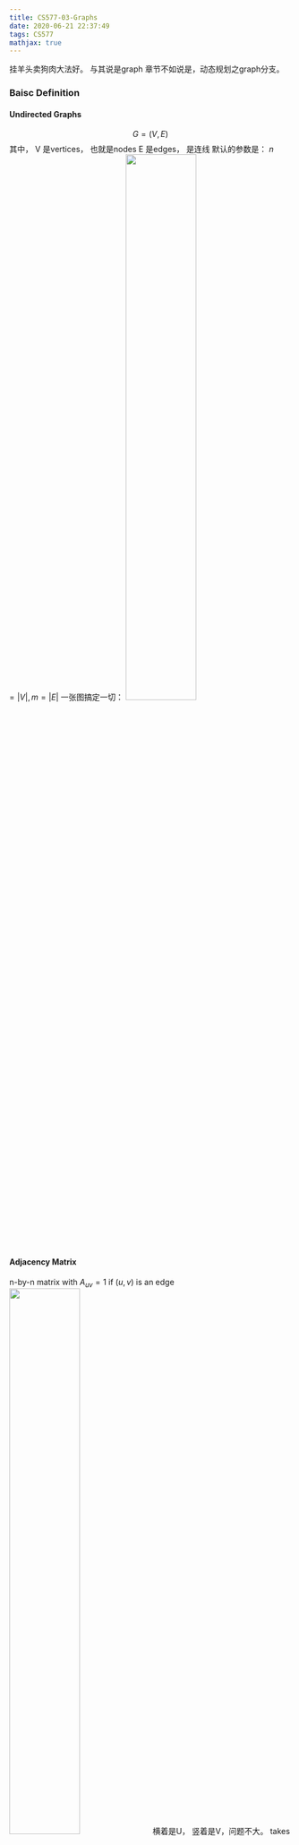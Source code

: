 ```yaml
---
title: CS577-03-Graphs
date: 2020-06-21 22:37:49
tags: CS577
mathjax: true
---
```

挂羊头卖狗肉大法好。 与其说是graph 章节不如说是，动态规划之graph分支。
<!--more-->

### Baisc Definition

#### Undirected Graphs
 $$
G = (V,E)
 $$
其中， V 是vertices， 也就是nodes
E 是edges， 是连线
默认的参数是： $n =| V |, m =| E |$
一张图搞定一切： 
<img src="001.png" width="50%">

#### Adjacency Matrix 
n-by-n matrix with $A_{u v}=1$ if $(u, v)$ is an edge
<img src="002.png" width="50%">
横着是U， 竖着是V，问题不大。
$\operatorname{takes} \Theta\left(n^{2}\right)$ space.
$\operatorname{takes} \Theta(n)$ time.

#### Adjacency List
感觉就是array+list，省空间好评。
<img src="003.png" width="50%">
前面黄色部分是表示当前的node，后面绿色的表示与当前node 连接的node
Take only O(m+n) space


 $\quad$ The adjacency matrix representation of a graph requires $O\left(n^{2}\right)$ space, while the adjacency list representation requires only $O(m+n)$ space.

#### Cycles
转一圈又回来了的，如上图中的 V 1 -> 2 -> 4 -> 5 ->3 ->1
记住，首尾相等

#### Trees
如果不包含任何一个Cycle， 那么这就是一个Tree

#### Rooted Trees 
 choose a root node r and orient each edge away from r.

### Graph Traversal
BFS uses a queue and DFS uses a stack, they different in the data structure. 

#### Breadth First Search 

BFS explore outward from s in all possible directions, adding nodes one "layer" ad a time. 
<img src="004.png" width="50%">
选择一个node 作为顶点，那么其各层分别为 L1，L2， Ln-1
L1是跟L0 的 S 相临的点，而L2 是跟L1相邻，但是不包含在L0 里面的，依次类推，，，， 
$L _{ i +1}=$ all nodes that do not belong to an earlier layer, and that have an edge to a node in $L$

BFS 可以用来找到最短距离(unweighted)。 将一个点设为顶点，数最小的层数就好了。 

#### Depth First Search 
深度优先，找准一个方向寻找，不撞南墙不回头。
可以看是否有cycle。

###  Directed Graphs
* directed acyclic graph is a directed graph with no directed cycles。
* Any vertex in a dag that has no incoming vertices is called a source
* any vertex with no outgoing edges is called a sink

### Brinary Search Tree Optimal

这个问题其实也不复杂，实际上就是每个点都有权重，然后又访问概率，找到最优的source。
递归式：

$$\begin{aligned}
& \operatorname{optavg}(a, b | r) 
=\left(\sum_{i=a}^{b} W[i]\right)+\operatorname{optavg}(a, r-1)+\operatorname{optavg}(r+1, b)
\end{aligned}$$

期中，左边的是T1，右边的是T2，就慢慢找总能找到的。

### Shortest Paths in a Graph

Shortest path problem. Given a directed graph $G =( V, E)$, with edge weights $c_{ vw }$ find shortest path from node s to node t.

<img src="005.png" width="50%">

有意思的点在于： the cost from one point to another point can be negative. 
 In this problem, we have negative edge costs but no negative cycles.

动态规划的主要思想是：subproblem i could be to find a shortest path using only the first i nodes. 

这里用到一个比较有趣的assumption：
 If $G$ has no negative cycles, then there is a shortest path from s to $t$ that is simple (i.e., does not repeat nodes), and hence has at most $n-1$ edges.

这个递归公式可以写成：

* If the path $P$ uses at most $i-1$ edges, then $OPT (i, v)= OPT (i-1, v)$   

* If the path $P$ uses $i$ edges, and the first edge is $(v, w),$ then $OPT(i,v)=c_{vw} + \operatorname{OPT}(i-1, w)$

If $i>0$ then
$$
OPT(i, v) = min(OPT(i − 1, v), min(OPT(i − 1, w) + c_{vw}))
$$

在公式中： i-1 表示有 这么多个edge，w 表示 v 的前一个点，$c_{vw}$表示 从w 到v 的cost。
于是 $OPT(i − 1, v)$ 就是，只用i -1 个edge 的cost， 而 $OPT(i − 1, w) + c_{vw}$ 表示，用了第i 个点，从i-1 到第i 个点的cost 是C。 OPT中的v 表示从v 到t， 而同样 w 表示从 w点到t.

所以实际上跟之前的动态规划还是一个意思。


<img src="006.png" width="90%">
<img src="007.png" width="30%">

以表格为例： 最终目标是t, 而起点是 t,a,b,c ...e.
表格的row 是出发点，而column 是允许经过的edge的数量，而 OPT 则应该越小越好。

以a 为例，当经过0 个edge时，不可能到达t, 而经过1 个时，直接从a->t.此时OPT(o) 是 无穷，因此 OPT(1)一定是最小的。

当经过两条edge时，就需要一个中间点 v ，此时搜索 只要用 $OPT(i-1,v) + C_{a->v}$ 然后问题就转化成了，从v->t 的OPT最小值问题。  

<img src="008.png" width="70%">
这是老师给的ppt上的算法，跟书上的其实是一个东西，不要被外表迷惑了。

### Distance Vector protocal

